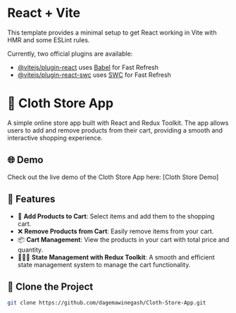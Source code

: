 # React + Vite

This template provides a minimal setup to get React working in Vite with HMR and some ESLint rules.

Currently, two official plugins are available:

- [@vitejs/plugin-react](https://github.com/vitejs/vite-plugin-react/blob/main/packages/plugin-react/README.md) uses [Babel](https://babeljs.io/) for Fast Refresh
- [@vitejs/plugin-react-swc](https://github.com/vitejs/vite-plugin-react-swc) uses [SWC](https://swc.rs/) for Fast Refresh

# 👚 Cloth Store App

A simple online store app built with React and Redux Toolkit. The app allows users to add and remove products from their cart, providing a smooth and interactive shopping experience.

## 🌐 Demo

Check out the live demo of the Cloth Store App here: [Cloth Store Demo]

## 🚀 Features

- 🛒 **Add Products to Cart**: Select items and add them to the shopping cart.
- ❌ **Remove Products from Cart**: Easily remove items from your cart.
- 📦 **Cart Management**: View the products in your cart with total price and quantity.
- 🧑‍🤝‍🧑 **State Management with Redux Toolkit**: A smooth and efficient state management system to manage the cart functionality.

## 🚀 Clone the Project

   ```bash
   git clone https://github.com/dagemawinegash/Cloth-Store-App.git

